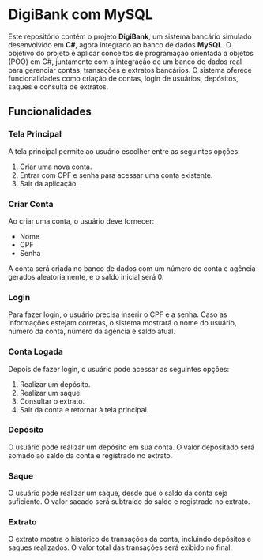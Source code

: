 # DigiBank com MySQL

Este repositório contém o projeto **DigiBank**, um sistema bancário simulado desenvolvido em **C#**, agora integrado ao banco de dados **MySQL**. O objetivo do projeto é aplicar conceitos de programação orientada a objetos (POO) em C#, juntamente com a integração de um banco de dados real para gerenciar contas, transações e extratos bancários. O sistema oferece funcionalidades como criação de contas, login de usuários, depósitos, saques e consulta de extratos.

## Funcionalidades

### Tela Principal
A tela principal permite ao usuário escolher entre as seguintes opções:
1. Criar uma nova conta.
2. Entrar com CPF e senha para acessar uma conta existente.
3. Sair da aplicação.

### Criar Conta
Ao criar uma conta, o usuário deve fornecer:
- Nome
- CPF
- Senha

A conta será criada no banco de dados com um número de conta e agência gerados aleatoriamente, e o saldo inicial será 0.

### Login
Para fazer login, o usuário precisa inserir o CPF e a senha. Caso as informações estejam corretas, o sistema mostrará o nome do usuário, número da conta, número da agência e saldo atual.

### Conta Logada
Depois de fazer login, o usuário pode acessar as seguintes opções:
1. Realizar um depósito.
2. Realizar um saque.
3. Consultar o extrato.
4. Sair da conta e retornar à tela principal.

### Depósito
O usuário pode realizar um depósito em sua conta. O valor depositado será somado ao saldo da conta e registrado no extrato.

### Saque
O usuário pode realizar um saque, desde que o saldo da conta seja suficiente. O valor sacado será subtraído do saldo e registrado no extrato.

### Extrato
O extrato mostra o histórico de transações da conta, incluindo depósitos e saques realizados. O valor total das transações será exibido no final.


